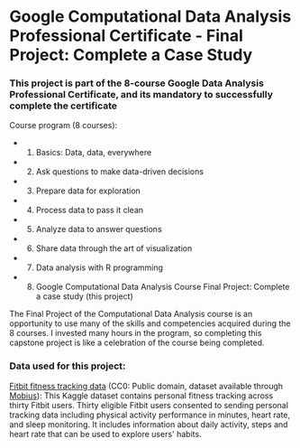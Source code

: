 # Google Computational Data Analysis Professional Certificate - Final Project: Complete a Case Study

### This project is part of the 8-course Google Data Analysis Professional Certificate, and its mandatory to successfully complete the certificate

Course program (8 courses):

* 1. Basics: Data, data, everywhere

* 2. Ask questions to make data-driven decisions

* 3. Prepare data for exploration

* 4. Process data to pass it clean

* 5. Analyze data to answer questions

* 6. Share data through the art of visualization

* 7. Data analysis with R programming

* 8. Google Computational Data Analysis Course Final Project: Complete a case study (this project)

The Final Project of the Computational Data Analysis course is an opportunity to use many of the skills and competencies acquired during the 8 courses. I invested many hours in the program, so completing this capstone project is like a celebration of the course being completed.

### Data used for this project:

[Fitbit fitness tracking data](https://www.kaggle.com/datasets/arashnic/fitbit) (CC0: Public domain, dataset available through [Mobius](https://www.kaggle.com/arashnic)): This Kaggle dataset contains personal fitness tracking across thirty Fitbit users. Thirty eligible Fitbit users consented to sending personal tracking data including physical activity performance in minutes, heart rate, and sleep monitoring. It includes information about daily activity, steps and heart rate that can be used to explore users' habits.
